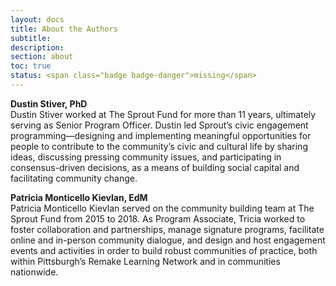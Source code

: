 ```yaml
---
layout: docs
title: About the Authors
subtitle:
description:
section: about
toc: true
status: <span class="badge badge-danger">missing</span>
---
```


**Dustin Stiver, PhD**  
Dustin Stiver worked at The Sprout Fund for more than 11 years, ultimately serving as Senior Program Officer. Dustin led Sprout’s civic engagement programming—designing and implementing meaningful opportunities for people to contribute to the community’s civic and cultural life by sharing ideas, discussing pressing community issues, and participating in consensus-driven decisions, as a means of building social capital and facilitating community change.

**Patricia Monticello Kievlan, EdM**
<br/>Patricia Monticello Kievlan served on the community building team at The Sprout Fund from 2015 to 2018. As Program Associate, Tricia worked to foster collaboration and partnerships, manage signature programs, facilitate online and in-person community dialogue, and design and host engagement events and activities in order to build robust communities of practice, both within Pittsburgh’s Remake Learning Network and in communities nationwide.  
